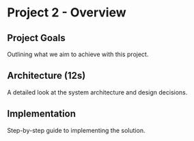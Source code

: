 # Project 2 - Overview

## Project Goals

Outlining what we aim to achieve with this project.

## Architecture (12s)

A detailed look at the system architecture and design decisions.

## Implementation

Step-by-step guide to implementing the solution.
